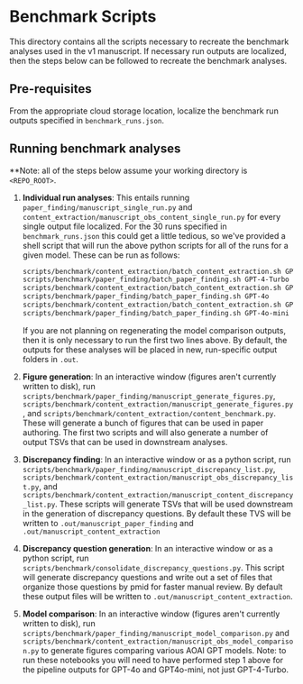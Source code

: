# Benchmark Scripts #

This directory contains all the scripts necessary to recreate the benchmark analyses used in the v1 manuscript. If
necessary run outputs are localized, then the steps below can be followed to recreate the benchmark analyses.

## Pre-requisites ##

From the appropriate cloud storage location, localize the benchmark run outputs specified in `benchmark_runs.json`.

## Running benchmark analyses ##

**Note: all of the steps below assume your working directory is `<REPO_ROOT>`.

1. **Individual run analyses**: This entails running `paper_finding/manuscript_single_run.py` and
`content_extraction/manuscript_obs_content_single_run.py` for every single output file localized. For the 30 runs
specified in `benchmark_runs.json` this could get a little tedious, so we've provided a shell script that will run
the above python scripts for all of the runs for a given model. These can be run as follows:

    ```bash
    scripts/benchmark/content_extraction/batch_content_extraction.sh GPT-4-Turbo
    scripts/benchmark/paper_finding/batch_paper_finding.sh GPT-4-Turbo
    scripts/benchmark/content_extraction/batch_content_extraction.sh GPT-4o
    scripts/benchmark/paper_finding/batch_paper_finding.sh GPT-4o
    scripts/benchmark/content_extraction/batch_content_extraction.sh GPT-4o-mini
    scripts/benchmark/paper_finding/batch_paper_finding.sh GPT-4o-mini
    ```

    If you are not planning on regenerating the model comparison outputs, then it is only necessary to run the first two
lines above. By default, the outputs for these analyses will be placed in new, run-specific output folders in `.out`.

2. **Figure generation**: In an interactive window (figures aren't currently written to disk), run
`scripts/benchmark/paper_finding/manuscript_generate_figures.py`,
`scripts/benchmark/content_extraction/manuscript_generate_figures.py`, and
`scripts/benchmark/content_extraction/content_benchmark.py`. These will generate a bunch of figures that can be used in
paper authoring. The first two scripts and will also generate a number of output TSVs that can be used in downstream
analyses.

3. **Discrepancy finding**: In an interactive window or as a python script, run
`scripts/benchmark/paper_finding/manuscript_discrepancy_list.py`,
`scripts/benchmark/content_extraction/manuscript_obs_discrepancy_list.py`, and
`scripts/benchmark/content_extraction/manuscript_content_discrepancy_list.py`. These scripts will generate TSVs that
will be used downstream in the generation of discrepancy questions. By default these TVS will be written to
`.out/manuscript_paper_finding` and `.out/manuscript_content_extraction`

4. **Discrepancy question generation**: In an interactive window or as a python script, run
`scripts/benchmark/consolidate_discrepancy_questions.py`. This script will generate discrepancy questions and write out
a set of files that organize those questions by pmid for faster manual review. By default these output files will be
written to `.out/manuscript_content_extraction`.

5. **Model comparison**: In an interactive window (figures aren't currently written to disk), run
`scripts/benchmark/paper_finding/manuscript_model_comparison.py` and
`scripts/benchmark/content_extraction/manuscript_obs_model_comparison.py` to generate figures comparing various AOAI 
GPT models. Note: to run these notebooks you will need to have performed step 1 above for the pipeline outputs for
GPT-4o and GPT4o-mini, not just GPT-4-Turbo.
